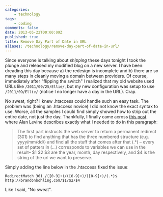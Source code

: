 ```yaml
---
categories:
    - technology
tags:
    - coding
comments: false
date: 2013-05-22T00:00:00Z
published: true
title: Remove Day Part of Date in URL
aliases: /technology/remove-day-part-of-date-in-url/
---
```


Since everyone is talking about *shipping* these days tonight I took the plunge and released my modified blog on a new server. I have been dreading this day because a) the redesign is incomplete and b) there are so many steps in cleanly moving a domain between providers. Of course, immediately after "flipping the switch" I realized that my old website used URLs like `/2011/09/25/Ellie/`, but my new configuration was setup to use `/2011/09/Ellie/` (notice I no longer have a day in the URL). Crap.

No sweat, right? I knew .htaccess could handle such an easy task. The problem was (being an .htaccess novice) I did not know the exact syntax to use. Worse, all the samples I could find simply showed how to strip out the entire date, not just the day. Thankfully, I finally came across [this post][whew] where Alan Levine describes exactly what I needed to do in this paragraph:

> The first part instructs the web server to return a permanent redirect (301) to find anything that has the three numbered structure (e.g. yyyy/mm/dd/) and find all the stuff that comes after that (.*) – every set of patters in (…) corresponds to variables we can use in the result– $1 $2 $3 are the year, month, day respectively, and $4 is the string of the url we want to preserve.

Simply adding the line below in the .htaccess fixed the issue:

    RedirectMatch 301 /([0-9]+)/([0-9]+)/([0-9]+)/(.*)$ http://brandonbohling.com/$1/$2/$4

Like I said, "No sweat".

[whew]: http://cogdogblog.com/2012/11/20/permalink-magic/